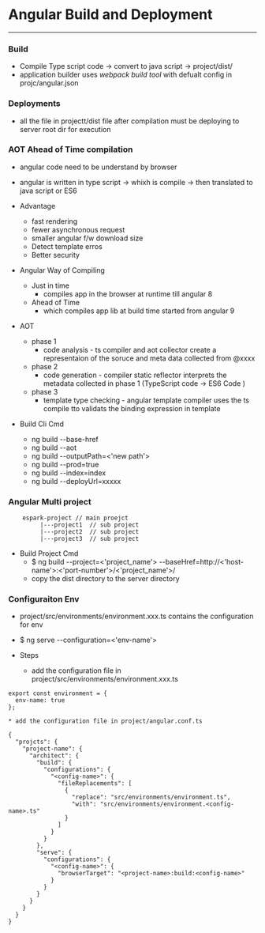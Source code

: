 # Angular Build and Deployment 

---

### Build 
* Compile Type script code -> convert to java script -> project/dist/  
* application builder uses *webpack build tool* with defualt config in projc/angular.json 

### Deployments 
* all the file in projectt/dist file after compilation  must be deploying to server root dir for execution 



### AOT Ahead of Time compilation 
* angular code need to be understand by browser 
* angular is written in type script -> whixh is compile -> then translated to java script or ES6 
* Advantage 
	* fast rendering 
	* fewer asynchronous request 
	* smaller angular f/w download size 
	* Detect template erros 
	* Better security 

* Angular Way of Compiling 
	* Just in time 
		* compiles app in the browser at runtime till angular 8 
	* Ahead of Time 
		* which compiles app lib at build time started from angular 9 

* AOT 
	* phase 1 
		* code analysis - ts compiler and aot collector create a representaion of the soruce and meta data collected from @xxxx 
	* phase 2 
		* code generation - compiler static reflector interprets the metadata collected in phase 1 (TypeScript code -> ES6 Code )
	* phase 3 
		* template type checking - angular template compiler uses the ts compile tto validats the binding expression in template  


* Build Cli Cmd 
	* ng build --base-href 
	* ng build --aot
	* ng build --outputPath=<'new path'>
	* ng build --prod=true
	* ng build --index=index
	* ng build --deployUrl=xxxxx


### Angular Multi project 
```
    espark-project // main proejct 
         |---project1  // sub project
    	 |---project2  // sub project
    	 |---project3  // sub project
```
* Build Project Cmd 
	* $ ng build --project=<'project_name'> --baseHref=http://<'host-name'>:<'port-number'>/<'project_name'>/
	* copy the dist directory to the server directory 


### Configuraiton Env 
* project/src/environments/environment.xxx.ts contains the configuration for env 
* $ ng serve --configuration=<'env-name'>


* Steps 
	* add the configuration file in project/src/environments/environment.xxx.ts
```
export const environment = {
  env-name: true
};
```
	* add the configuration file in project/angular.conf.ts 
```
{
  "projcts": {
    "project-name": {
      "architect": {
        "build": {
          "configurations": {
            "<config-name>": {
              "fileReplacements": [
                {
                  "replace": "src/environments/environment.ts",
                  "with": "src/environments/environment.<config-name>.ts"
                }
              ]
            }
          }
        },
        "serve": {
          "configurations": {
            "<config-name>": {
              "browserTarget": "<project-name>:build:<config-name>"
            }
          }
        }
      }
    }
  }
}
```



